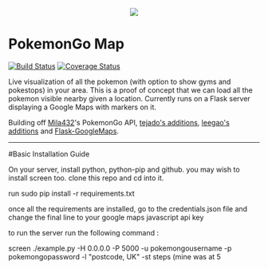 <p align="center">
<img src="https://raw.githubusercontent.com/AHAAAAAAA/PokemonGo-Map/master/static/cover.png">
</p>

# PokemonGo Map

[![Build Status](https://travis-ci.org/AHAAAAAAA/PokemonGo-Map.svg?branch=master)](https://travis-ci.org/AHAAAAAAA/PokemonGo-Map) [![Coverage Status](https://coveralls.io/repos/github/AHAAAAAAA/PokemonGo-Map/badge.svg?branch=master)](https://coveralls.io/github/AHAAAAAAA/PokemonGo-Map?branch=master)

Live visualization of all the pokemon (with option to show gyms and pokestops) in your area. This is a proof of concept that we can load all the pokemon visible nearby given a location. Currently runs on a Flask server displaying a Google Maps with markers on it.

Building off [Mila432](https://github.com/Mila432/Pokemon_Go_API)'s PokemonGo API, [tejado's additions](https://github.com/tejado/pokemongo-api-demo), [leegao's additions](https://github.com/leegao/pokemongo-api-demo/tree/simulation) and [Flask-GoogleMaps](https://github.com/rochacbruno/Flask-GoogleMaps).

------------

#Basic Installation Guide

On your server, install python, python-pip and github. you may wish to install screen too.
clone this repo and cd into it.

run sudo pip install -r requirements.txt

once all the requirements are installed, go to the credentials.json file and change the final line to your google maps javascript api key

to run the server run the following command :

screen ./example.py -H 0.0.0.0  -P 5000 -u pokemongousername -p pokemongopassword -l "postcode, UK" -st steps (mine was at 5
